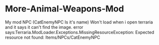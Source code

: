 # More-Animal-Weapons-Mod
My mod NPC (CatEnemyNPC Is it's name) Won't load when i open terraria and it says it can't find the image.
error says:Terraria.ModLoader.Exceptions.MissingResourceException: Expected resource not found: Items/NPCs/CatEnemyNPC
